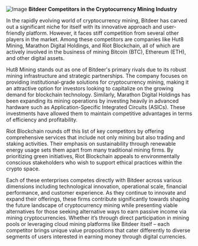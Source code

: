 
![Image](https://github.com/user-attachments/assets/b8266eee-691e-4ee1-99ef-bfa10d234fd4)
**Bitdeer Competitors in the Cryptocurrency Mining Industry**

In the rapidly evolving world of cryptocurrency mining, Bitdeer has carved out a significant niche for itself with its innovative approach and user-friendly platform. However, it faces stiff competition from several other players in the market. Among these competitors are companies like Hut8 Mining, Marathon Digital Holdings, and Riot Blockchain, all of which are actively involved in the business of mining Bitcoin (BTC), Ethereum (ETH), and other digital assets.

Hut8 Mining stands out as one of Bitdeer's primary rivals due to its robust mining infrastructure and strategic partnerships. The company focuses on providing institutional-grade solutions for cryptocurrency mining, making it an attractive option for investors looking to capitalize on the growing demand for blockchain technology. Similarly, Marathon Digital Holdings has been expanding its mining operations by investing heavily in advanced hardware such as Application-Specific Integrated Circuits (ASICs). These investments have allowed them to maintain competitive advantages in terms of efficiency and profitability.

Riot Blockchain rounds off this list of key competitors by offering comprehensive services that include not only mining but also trading and staking activities. Their emphasis on sustainability through renewable energy usage sets them apart from many traditional mining firms. By prioritizing green initiatives, Riot Blockchain appeals to environmentally conscious stakeholders who wish to support ethical practices within the crypto space.

Each of these enterprises competes directly with Bitdeer across various dimensions including technological innovation, operational scale, financial performance, and customer experience. As they continue to innovate and expand their offerings, these firms contribute significantly towards shaping the future landscape of cryptocurrency mining while presenting viable alternatives for those seeking alternative ways to earn passive income via mining cryptocurrencies. Whether it’s through direct participation in mining pools or leveraging cloud mining platforms like Bitdeer itself – each competitor brings unique value propositions that cater differently to diverse segments of users interested in earning money through digital currencies.